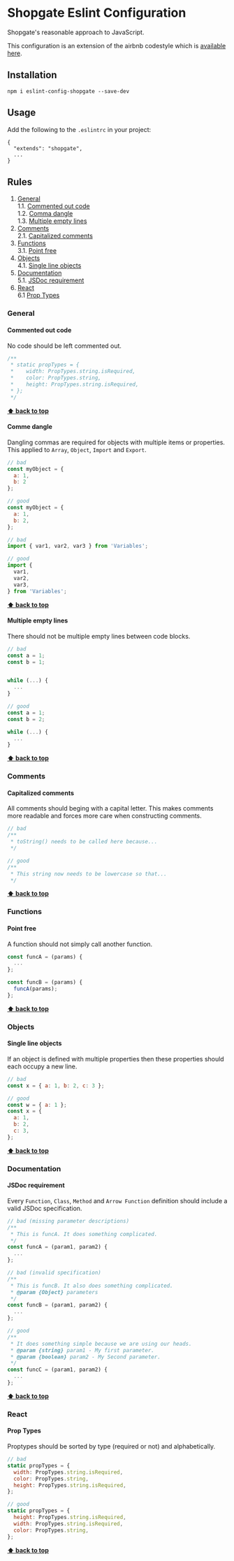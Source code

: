 # Shopgate Eslint Configuration

Shopgate's reasonable approach to JavaScript.

This configuration is an extension of the airbnb codestyle which is [available here](https://github.com/airbnb/javascript).

## Installation

```
npm i eslint-config-shopgate --save-dev
```

## Usage

Add the following to the `.eslintrc` in your project:

```
{
  "extends": "shopgate",
  ...
}
```

## Rules

1. [General](#general)  
  1.1. [Commented out code](#commented-out-code)  
  1.2. [Comma dangle](#comma-dangle)  
  1.3. [Multiple empty lines](#multiple-empty-lines)
2. [Comments](#comments)  
  2.1. [Capitalized comments](#capitalized-comments)
3. [Functions](#functions)  
  3.1. [Point free](#point-free)
4. [Objects](#objects)  
  4.1. [Single line objects](#single-line-objects)
5. [Documentation](#documentation)  
  5.1. [JSDoc requirement](#jsdoc-required)
6. [React](#react)  
  6.1 [Prop Types](#react-proptypes)

### General

<a id="commented-out-code"></a><a name="1.1"></a>
#### Commented out code
No code should be left commented out.

```javascript
/**
 * static propTypes = {
 *    width: PropTypes.string.isRequired,
 *    color: PropTypes.string,
 *    height: PropTypes.string.isRequired,
 * };
 */
```

**[⬆ back to top](#rules)**

<a id="comma-dangle"></a><a name="1.2"></a>
#### Comme dangle
Dangling commas are required for objects with multiple items or properties. This applied to `Array`, `Object`, `Import` and `Export`.

```javascript
// bad
const myObject = {
  a: 1,
  b: 2
};

// good
const myObject = {
  a: 1,
  b: 2,
};

// bad
import { var1, var2, var3 } from 'Variables';

// good
import {
  var1,
  var2,
  var3,
} from 'Variables';
```

**[⬆ back to top](#rules)**

<a id="multiple-empty-lines"></a><a name="1.3"></a>
#### Multiple empty lines
There should not be multiple empty lines between code blocks.

```javascript
// bad
const a = 1;
const b = 1;


while (...) {
  ...
}

// good
const a = 1;
const b = 2;

while (...) {
  ...
}
```

**[⬆ back to top](#rules)**

### Comments

<a id="capitalized-comments"></a><a name="2.1"></a>
#### Capitalized comments
All comments should beging with a capital letter. This makes comments more readable and forces more care when constructing comments.

```javascript
// bad
/**
 * toString() needs to be called here because...
 */

// good
/**
 * This string now needs to be lowercase so that...
 */
```

**[⬆ back to top](#rules)**

### Functions

<a id="point-free"></a><a name="3.1"></a>
#### Point free
A function should not simply call another function.

```javascript
const funcA = (params) {
  ...
};

const funcB = (params) {
  funcA(params);
};
```

**[⬆ back to top](#rules)**

### Objects

<a id="single-line-objects"></a><a name="4.1"></a>
#### Single line objects 
If an object is defined with multiple properties then these properties should each occupy a new line.

```javascript
// bad
const x = { a: 1, b: 2, c: 3 };

// good
const w = { a: 1 };
const x = {
  a: 1,
  b: 2,
  c: 3,
};
```

**[⬆ back to top](#rules)**

### Documentation

<a id="jsdoc-required"></a><a name="3.1"></a>
#### JSDoc requirement
Every `Function`, `Class`, `Method` and `Arrow Function` definition should include a valid JSDoc specification.

```javascript
// bad (missing parameter descriptions)
/**
 * This is funcA. It does something complicated.
 */
const funcA = (param1, param2) {
  ...
};

// bad (invalid specification)
/**
 * This is funcB. It also does something complicated.
 * @param {Object} parameters
 */
const funcB = (param1, param2) {
  ...
};

// good
/**
 * It does something simple because we are using our heads.
 * @param {string} param1 - My first parameter.
 * @param {boolean} param2 - My Second parameter.
 */
const funcC = (param1, param2) {
  ...
};
```

**[⬆ back to top](#rules)**

### React

<a id="react-proptypes"></a><a name="6.1"></a>
#### Prop Types
Proptypes should be sorted by type (required or not) and alphabetically.

```javascript
// bad
static propTypes = {
  width: PropTypes.string.isRequired,
  color: PropTypes.string,
  height: PropTypes.string.isRequired,
};

// good
static propTypes = {
  height: PropTypes.string.isRequired,
  width: PropTypes.string.isRequired,
  color: PropTypes.string,
};
```

**[⬆ back to top](#rules)**